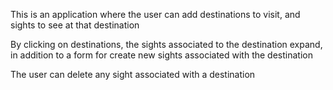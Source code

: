 This is an application where the user can add destinations to visit, and sights to see at that destination

By clicking on destinations, the sights associated to the destination expand, in addition to a form for 
create new sights associated with the destination

The user can delete any sight associated with a destination
